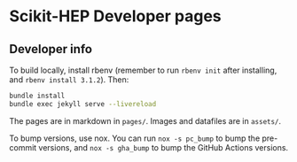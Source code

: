 # Scikit-HEP Developer pages

## Developer info

To build locally, install rbenv (remember to run `rbenv init` after installing, and `rbenv install 3.1.2`). Then:

```bash
bundle install
bundle exec jekyll serve --livereload
```

The pages are in markdown in `pages/`. Images and datafiles are in `assets/`.

To bump versions, use nox. You can run `nox -s pc_bump` to bump the pre-commit versions, and `nox -s gha_bump` to bump the GitHub Actions versions.
